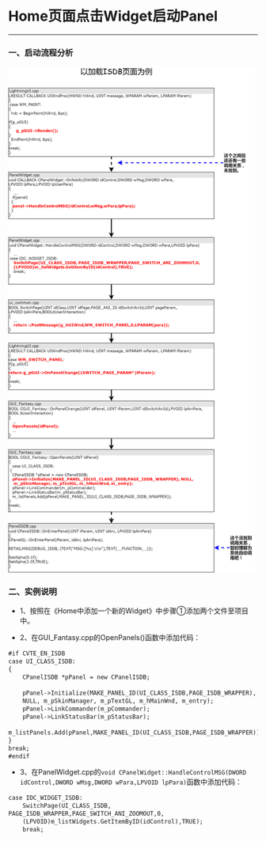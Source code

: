 # Home页面点击Widget启动Panel

---

### 一、启动流程分析

![](/assets/Home页面点击Widget启动Panel.png)

### 二、实例说明

* 1、按照在《Home中添加一个新的Widget》中步骤①添加两个文件至项目中。

* 2、在GUI\_Fantasy.cpp的OpenPanels\(\)函数中添加代码：

```
#if CVTE_EN_ISDB
case UI_CLASS_ISDB:
{
    CPanelISDB *pPanel = new CPanelISDB;

    pPanel->Initialize(MAKE_PANEL_ID(UI_CLASS_ISDB,PAGE_ISDB_WRAPPER), 
    NULL, m_pSkinManager, m_pTextGL, m_hMainWnd, m_entry);
    pPanel->LinkCommander(m_pCommander);
    pPanel->LinkStatusBar(m_pStatusBar);
    m_listPanels.Add(pPanel,MAKE_PANEL_ID(UI_CLASS_ISDB,PAGE_ISDB_WRAPPER));
}
break;
#endif
```

* 3、在PanelWidget.cpp的`void CPanelWidget::HandleControlMSG(DWORD idControl,DWORD wMsg,DWORD wPara,LPVOID lpPara)`函数中添加代码：

```
case IDC_WIDGET_ISDB:
    SwitchPage(UI_CLASS_ISDB, PAGE_ISDB_WRAPPER,PAGE_SWITCH_ANI_ZOOMOUT,0,
    (LPVOID)m_listWidgets.GetItemByID(idControl),TRUE);
    break;
```




